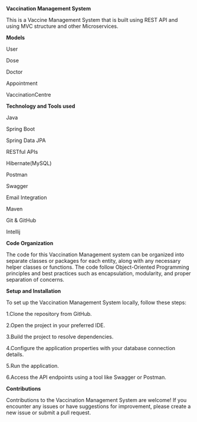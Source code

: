 **Vaccination Management System**

This is a Vaccine Management System that is built using REST API and using MVC structure and other Microservices.


**Models**

User

Dose

Doctor

Appointment

VaccinationCentre


**Technology and Tools used**

Java

Spring Boot

Spring Data JPA

RESTful APIs

Hibernate(MySQL)

Postman

Swagger

Email Integration

Maven

Git & GitHub

Intellij

**Code Organization**

The code for this Vaccination Management system can be organized into separate classes or packages for each entity, along with
any necessary helper classes or functions. The code follow Object-Oriented Programming principles and best practices such as 
encapsulation, modularity, and proper separation of concerns.

**Setup and Installation**

To set up the Vaccination Management System locally, follow these steps:

1.Clone the repository from GitHub.

2.Open the project in your preferred IDE.

3.Build the project to resolve dependencies.

4.Configure the application properties with your database connection details.

5.Run the application.

6.Access the API endpoints using a tool like Swagger or Postman.


**Contributions**

Contributions to the Vaccination Management System are welcome! If you encounter any issues or have suggestions for improvement, 
please create a new issue or submit a pull request.

